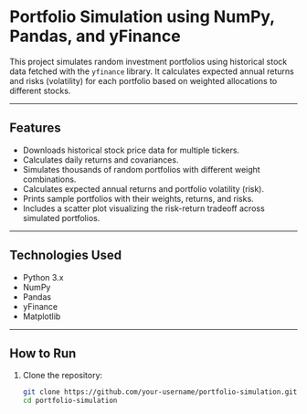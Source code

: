 # Portfolio Simulation using NumPy, Pandas, and yFinance

This project simulates random investment portfolios using historical stock data fetched with the `yfinance` library. It calculates expected annual returns and risks (volatility) for each portfolio based on weighted allocations to different stocks.

---

## Features

- Downloads historical stock price data for multiple tickers.
- Calculates daily returns and covariances.
- Simulates thousands of random portfolios with different weight combinations.
- Calculates expected annual returns and portfolio volatility (risk).
- Prints sample portfolios with their weights, returns, and risks.
- Includes a scatter plot visualizing the risk-return tradeoff across simulated portfolios.

---

## Technologies Used

- Python 3.x
- NumPy
- Pandas
- yFinance
- Matplotlib

---

## How to Run

1. Clone the repository:
   ```bash
   git clone https://github.com/your-username/portfolio-simulation.git
   cd portfolio-simulation
